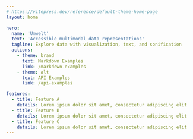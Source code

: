 ```yaml
---
# https://vitepress.dev/reference/default-theme-home-page
layout: home

hero:
  name: 'Umwelt'
  text: 'Accessible multimodal data representations'
  tagline: Explore data with visualization, text, and sonification
  actions:
    - theme: brand
      text: Markdown Examples
      link: /markdown-examples
    - theme: alt
      text: API Examples
      link: /api-examples

features:
  - title: Feature A
    details: Lorem ipsum dolor sit amet, consectetur adipiscing elit
  - title: Feature B
    details: Lorem ipsum dolor sit amet, consectetur adipiscing elit
  - title: Feature C
    details: Lorem ipsum dolor sit amet, consectetur adipiscing elit
---
```


<script setup>
import UmweltWrapper from './UmweltWrapper.vue'
 const spec = {
      "data": {
          "values": [
              {
                  "symbol": "MSFT",
                  "date": "2000-01-01T05:00:00.000Z",
                  "price": 39.81
              },
              {
                  "symbol": "MSFT",
                  "date": "2000-02-01T05:00:00.000Z",
                  "price": 36.35
              },
              {
                  "symbol": "MSFT",
                  "date": "2000-03-01T05:00:00.000Z",
                  "price": 43.22
              },
              {
                  "symbol": "MSFT",
                  "date": "2000-04-01T05:00:00.000Z",
                  "price": 28.37
              },
              {
                  "symbol": "MSFT",
                  "date": "2000-05-01T04:00:00.000Z",
                  "price": 25.45
              },
              {
                  "symbol": "MSFT",
                  "date": "2000-06-01T04:00:00.000Z",
                  "price": 32.54
              },
              {
                  "symbol": "MSFT",
                  "date": "2000-07-01T04:00:00.000Z",
                  "price": 28.4
              },
              {
                  "symbol": "MSFT",
                  "date": "2000-08-01T04:00:00.000Z",
                  "price": 28.4
              },
              {
                  "symbol": "MSFT",
                  "date": "2000-09-01T04:00:00.000Z",
                  "price": 24.53
              },
              {
                  "symbol": "MSFT",
                  "date": "2000-10-01T04:00:00.000Z",
                  "price": 28.02
              },
              {
                  "symbol": "MSFT",
                  "date": "2000-11-01T05:00:00.000Z",
                  "price": 23.34
              },
              {
                  "symbol": "MSFT",
                  "date": "2000-12-01T05:00:00.000Z",
                  "price": 17.65
              },
              {
                  "symbol": "MSFT",
                  "date": "2001-01-01T05:00:00.000Z",
                  "price": 24.84
              },
              {
                  "symbol": "MSFT",
                  "date": "2001-02-01T05:00:00.000Z",
                  "price": 24
              },
              {
                  "symbol": "MSFT",
                  "date": "2001-03-01T05:00:00.000Z",
                  "price": 22.25
              },
              {
                  "symbol": "MSFT",
                  "date": "2001-04-01T05:00:00.000Z",
                  "price": 27.56
              },
              {
                  "symbol": "MSFT",
                  "date": "2001-05-01T04:00:00.000Z",
                  "price": 28.14
              },
              {
                  "symbol": "MSFT",
                  "date": "2001-06-01T04:00:00.000Z",
                  "price": 29.7
              },
              {
                  "symbol": "MSFT",
                  "date": "2001-07-01T04:00:00.000Z",
                  "price": 26.93
              },
              {
                  "symbol": "MSFT",
                  "date": "2001-08-01T04:00:00.000Z",
                  "price": 23.21
              },
              {
                  "symbol": "MSFT",
                  "date": "2001-09-01T04:00:00.000Z",
                  "price": 20.82
              },
              {
                  "symbol": "MSFT",
                  "date": "2001-10-01T04:00:00.000Z",
                  "price": 23.65
              },
              {
                  "symbol": "MSFT",
                  "date": "2001-11-01T05:00:00.000Z",
                  "price": 26.12
              },
              {
                  "symbol": "MSFT",
                  "date": "2001-12-01T05:00:00.000Z",
                  "price": 26.95
              },
              {
                  "symbol": "MSFT",
                  "date": "2002-01-01T05:00:00.000Z",
                  "price": 25.92
              },
              {
                  "symbol": "MSFT",
                  "date": "2002-02-01T05:00:00.000Z",
                  "price": 23.73
              },
              {
                  "symbol": "MSFT",
                  "date": "2002-03-01T05:00:00.000Z",
                  "price": 24.53
              },
              {
                  "symbol": "MSFT",
                  "date": "2002-04-01T05:00:00.000Z",
                  "price": 21.26
              },
              {
                  "symbol": "MSFT",
                  "date": "2002-05-01T04:00:00.000Z",
                  "price": 20.71
              },
              {
                  "symbol": "MSFT",
                  "date": "2002-06-01T04:00:00.000Z",
                  "price": 22.25
              },
              {
                  "symbol": "MSFT",
                  "date": "2002-07-01T04:00:00.000Z",
                  "price": 19.52
              },
              {
                  "symbol": "MSFT",
                  "date": "2002-08-01T04:00:00.000Z",
                  "price": 19.97
              },
              {
                  "symbol": "MSFT",
                  "date": "2002-09-01T04:00:00.000Z",
                  "price": 17.79
              },
              {
                  "symbol": "MSFT",
                  "date": "2002-10-01T04:00:00.000Z",
                  "price": 21.75
              },
              {
                  "symbol": "MSFT",
                  "date": "2002-11-01T05:00:00.000Z",
                  "price": 23.46
              },
              {
                  "symbol": "MSFT",
                  "date": "2002-12-01T05:00:00.000Z",
                  "price": 21.03
              },
              {
                  "symbol": "MSFT",
                  "date": "2003-01-01T05:00:00.000Z",
                  "price": 19.31
              },
              {
                  "symbol": "MSFT",
                  "date": "2003-02-01T05:00:00.000Z",
                  "price": 19.34
              },
              {
                  "symbol": "MSFT",
                  "date": "2003-03-01T05:00:00.000Z",
                  "price": 19.76
              },
              {
                  "symbol": "MSFT",
                  "date": "2003-04-01T05:00:00.000Z",
                  "price": 20.87
              },
              {
                  "symbol": "MSFT",
                  "date": "2003-05-01T04:00:00.000Z",
                  "price": 20.09
              },
              {
                  "symbol": "MSFT",
                  "date": "2003-06-01T04:00:00.000Z",
                  "price": 20.93
              },
              {
                  "symbol": "MSFT",
                  "date": "2003-07-01T04:00:00.000Z",
                  "price": 21.56
              },
              {
                  "symbol": "MSFT",
                  "date": "2003-08-01T04:00:00.000Z",
                  "price": 21.65
              },
              {
                  "symbol": "MSFT",
                  "date": "2003-09-01T04:00:00.000Z",
                  "price": 22.69
              },
              {
                  "symbol": "MSFT",
                  "date": "2003-10-01T04:00:00.000Z",
                  "price": 21.45
              },
              {
                  "symbol": "MSFT",
                  "date": "2003-11-01T05:00:00.000Z",
                  "price": 21.1
              },
              {
                  "symbol": "MSFT",
                  "date": "2003-12-01T05:00:00.000Z",
                  "price": 22.46
              },
              {
                  "symbol": "MSFT",
                  "date": "2004-01-01T05:00:00.000Z",
                  "price": 22.69
              },
              {
                  "symbol": "MSFT",
                  "date": "2004-02-01T05:00:00.000Z",
                  "price": 21.77
              },
              {
                  "symbol": "MSFT",
                  "date": "2004-03-01T05:00:00.000Z",
                  "price": 20.46
              },
              {
                  "symbol": "MSFT",
                  "date": "2004-04-01T05:00:00.000Z",
                  "price": 21.45
              },
              {
                  "symbol": "MSFT",
                  "date": "2004-05-01T04:00:00.000Z",
                  "price": 21.53
              },
              {
                  "symbol": "MSFT",
                  "date": "2004-06-01T04:00:00.000Z",
                  "price": 23.44
              },
              {
                  "symbol": "MSFT",
                  "date": "2004-07-01T04:00:00.000Z",
                  "price": 23.38
              },
              {
                  "symbol": "MSFT",
                  "date": "2004-08-01T04:00:00.000Z",
                  "price": 22.47
              },
              {
                  "symbol": "MSFT",
                  "date": "2004-09-01T04:00:00.000Z",
                  "price": 22.76
              },
              {
                  "symbol": "MSFT",
                  "date": "2004-10-01T04:00:00.000Z",
                  "price": 23.02
              },
              {
                  "symbol": "MSFT",
                  "date": "2004-11-01T05:00:00.000Z",
                  "price": 24.6
              },
              {
                  "symbol": "MSFT",
                  "date": "2004-12-01T05:00:00.000Z",
                  "price": 24.52
              },
              {
                  "symbol": "MSFT",
                  "date": "2005-01-01T05:00:00.000Z",
                  "price": 24.11
              },
              {
                  "symbol": "MSFT",
                  "date": "2005-02-01T05:00:00.000Z",
                  "price": 23.15
              },
              {
                  "symbol": "MSFT",
                  "date": "2005-03-01T05:00:00.000Z",
                  "price": 22.24
              },
              {
                  "symbol": "MSFT",
                  "date": "2005-04-01T05:00:00.000Z",
                  "price": 23.28
              },
              {
                  "symbol": "MSFT",
                  "date": "2005-05-01T04:00:00.000Z",
                  "price": 23.82
              },
              {
                  "symbol": "MSFT",
                  "date": "2005-06-01T04:00:00.000Z",
                  "price": 22.93
              },
              {
                  "symbol": "MSFT",
                  "date": "2005-07-01T04:00:00.000Z",
                  "price": 23.64
              },
              {
                  "symbol": "MSFT",
                  "date": "2005-08-01T04:00:00.000Z",
                  "price": 25.35
              },
              {
                  "symbol": "MSFT",
                  "date": "2005-09-01T04:00:00.000Z",
                  "price": 23.83
              },
              {
                  "symbol": "MSFT",
                  "date": "2005-10-01T04:00:00.000Z",
                  "price": 23.8
              },
              {
                  "symbol": "MSFT",
                  "date": "2005-11-01T05:00:00.000Z",
                  "price": 25.71
              },
              {
                  "symbol": "MSFT",
                  "date": "2005-12-01T05:00:00.000Z",
                  "price": 24.29
              },
              {
                  "symbol": "MSFT",
                  "date": "2006-01-01T05:00:00.000Z",
                  "price": 26.14
              },
              {
                  "symbol": "MSFT",
                  "date": "2006-02-01T05:00:00.000Z",
                  "price": 25.04
              },
              {
                  "symbol": "MSFT",
                  "date": "2006-03-01T05:00:00.000Z",
                  "price": 25.36
              },
              {
                  "symbol": "MSFT",
                  "date": "2006-04-01T05:00:00.000Z",
                  "price": 22.5
              },
              {
                  "symbol": "MSFT",
                  "date": "2006-05-01T04:00:00.000Z",
                  "price": 21.19
              },
              {
                  "symbol": "MSFT",
                  "date": "2006-06-01T04:00:00.000Z",
                  "price": 21.8
              },
              {
                  "symbol": "MSFT",
                  "date": "2006-07-01T04:00:00.000Z",
                  "price": 22.51
              },
              {
                  "symbol": "MSFT",
                  "date": "2006-08-01T04:00:00.000Z",
                  "price": 24.13
              },
              {
                  "symbol": "MSFT",
                  "date": "2006-09-01T04:00:00.000Z",
                  "price": 25.68
              },
              {
                  "symbol": "MSFT",
                  "date": "2006-10-01T04:00:00.000Z",
                  "price": 26.96
              },
              {
                  "symbol": "MSFT",
                  "date": "2006-11-01T05:00:00.000Z",
                  "price": 27.66
              },
              {
                  "symbol": "MSFT",
                  "date": "2006-12-01T05:00:00.000Z",
                  "price": 28.13
              },
              {
                  "symbol": "MSFT",
                  "date": "2007-01-01T05:00:00.000Z",
                  "price": 29.07
              },
              {
                  "symbol": "MSFT",
                  "date": "2007-02-01T05:00:00.000Z",
                  "price": 26.63
              },
              {
                  "symbol": "MSFT",
                  "date": "2007-03-01T05:00:00.000Z",
                  "price": 26.35
              },
              {
                  "symbol": "MSFT",
                  "date": "2007-04-01T04:00:00.000Z",
                  "price": 28.3
              },
              {
                  "symbol": "MSFT",
                  "date": "2007-05-01T04:00:00.000Z",
                  "price": 29.11
              },
              {
                  "symbol": "MSFT",
                  "date": "2007-06-01T04:00:00.000Z",
                  "price": 27.95
              },
              {
                  "symbol": "MSFT",
                  "date": "2007-07-01T04:00:00.000Z",
                  "price": 27.5
              },
              {
                  "symbol": "MSFT",
                  "date": "2007-08-01T04:00:00.000Z",
                  "price": 27.34
              },
              {
                  "symbol": "MSFT",
                  "date": "2007-09-01T04:00:00.000Z",
                  "price": 28.04
              },
              {
                  "symbol": "MSFT",
                  "date": "2007-10-01T04:00:00.000Z",
                  "price": 35.03
              },
              {
                  "symbol": "MSFT",
                  "date": "2007-11-01T04:00:00.000Z",
                  "price": 32.09
              },
              {
                  "symbol": "MSFT",
                  "date": "2007-12-01T05:00:00.000Z",
                  "price": 34
              },
              {
                  "symbol": "MSFT",
                  "date": "2008-01-01T05:00:00.000Z",
                  "price": 31.13
              },
              {
                  "symbol": "MSFT",
                  "date": "2008-02-01T05:00:00.000Z",
                  "price": 26.07
              },
              {
                  "symbol": "MSFT",
                  "date": "2008-03-01T05:00:00.000Z",
                  "price": 27.21
              },
              {
                  "symbol": "MSFT",
                  "date": "2008-04-01T04:00:00.000Z",
                  "price": 27.34
              },
              {
                  "symbol": "MSFT",
                  "date": "2008-05-01T04:00:00.000Z",
                  "price": 27.25
              },
              {
                  "symbol": "MSFT",
                  "date": "2008-06-01T04:00:00.000Z",
                  "price": 26.47
              },
              {
                  "symbol": "MSFT",
                  "date": "2008-07-01T04:00:00.000Z",
                  "price": 24.75
              },
              {
                  "symbol": "MSFT",
                  "date": "2008-08-01T04:00:00.000Z",
                  "price": 26.36
              },
              {
                  "symbol": "MSFT",
                  "date": "2008-09-01T04:00:00.000Z",
                  "price": 25.78
              },
              {
                  "symbol": "MSFT",
                  "date": "2008-10-01T04:00:00.000Z",
                  "price": 21.57
              },
              {
                  "symbol": "MSFT",
                  "date": "2008-11-01T04:00:00.000Z",
                  "price": 19.66
              },
              {
                  "symbol": "MSFT",
                  "date": "2008-12-01T05:00:00.000Z",
                  "price": 18.91
              },
              {
                  "symbol": "MSFT",
                  "date": "2009-01-01T05:00:00.000Z",
                  "price": 16.63
              },
              {
                  "symbol": "MSFT",
                  "date": "2009-02-01T05:00:00.000Z",
                  "price": 15.81
              },
              {
                  "symbol": "MSFT",
                  "date": "2009-03-01T05:00:00.000Z",
                  "price": 17.99
              },
              {
                  "symbol": "MSFT",
                  "date": "2009-04-01T04:00:00.000Z",
                  "price": 19.84
              },
              {
                  "symbol": "MSFT",
                  "date": "2009-05-01T04:00:00.000Z",
                  "price": 20.59
              },
              {
                  "symbol": "MSFT",
                  "date": "2009-06-01T04:00:00.000Z",
                  "price": 23.42
              },
              {
                  "symbol": "MSFT",
                  "date": "2009-07-01T04:00:00.000Z",
                  "price": 23.18
              },
              {
                  "symbol": "MSFT",
                  "date": "2009-08-01T04:00:00.000Z",
                  "price": 24.43
              },
              {
                  "symbol": "MSFT",
                  "date": "2009-09-01T04:00:00.000Z",
                  "price": 25.49
              },
              {
                  "symbol": "MSFT",
                  "date": "2009-10-01T04:00:00.000Z",
                  "price": 27.48
              },
              {
                  "symbol": "MSFT",
                  "date": "2009-11-01T04:00:00.000Z",
                  "price": 29.27
              },
              {
                  "symbol": "MSFT",
                  "date": "2009-12-01T05:00:00.000Z",
                  "price": 30.34
              },
              {
                  "symbol": "MSFT",
                  "date": "2010-01-01T05:00:00.000Z",
                  "price": 28.05
              },
              {
                  "symbol": "MSFT",
                  "date": "2010-02-01T05:00:00.000Z",
                  "price": 28.67
              },
              {
                  "symbol": "MSFT",
                  "date": "2010-03-01T05:00:00.000Z",
                  "price": 28.8
              },
              {
                  "symbol": "AMZN",
                  "date": "2000-01-01T05:00:00.000Z",
                  "price": 64.56
              },
              {
                  "symbol": "AMZN",
                  "date": "2000-02-01T05:00:00.000Z",
                  "price": 68.87
              },
              {
                  "symbol": "AMZN",
                  "date": "2000-03-01T05:00:00.000Z",
                  "price": 67
              },
              {
                  "symbol": "AMZN",
                  "date": "2000-04-01T05:00:00.000Z",
                  "price": 55.19
              },
              {
                  "symbol": "AMZN",
                  "date": "2000-05-01T04:00:00.000Z",
                  "price": 48.31
              },
              {
                  "symbol": "AMZN",
                  "date": "2000-06-01T04:00:00.000Z",
                  "price": 36.31
              },
              {
                  "symbol": "AMZN",
                  "date": "2000-07-01T04:00:00.000Z",
                  "price": 30.12
              },
              {
                  "symbol": "AMZN",
                  "date": "2000-08-01T04:00:00.000Z",
                  "price": 41.5
              },
              {
                  "symbol": "AMZN",
                  "date": "2000-09-01T04:00:00.000Z",
                  "price": 38.44
              },
              {
                  "symbol": "AMZN",
                  "date": "2000-10-01T04:00:00.000Z",
                  "price": 36.62
              },
              {
                  "symbol": "AMZN",
                  "date": "2000-11-01T05:00:00.000Z",
                  "price": 24.69
              },
              {
                  "symbol": "AMZN",
                  "date": "2000-12-01T05:00:00.000Z",
                  "price": 15.56
              },
              {
                  "symbol": "AMZN",
                  "date": "2001-01-01T05:00:00.000Z",
                  "price": 17.31
              },
              {
                  "symbol": "AMZN",
                  "date": "2001-02-01T05:00:00.000Z",
                  "price": 10.19
              },
              {
                  "symbol": "AMZN",
                  "date": "2001-03-01T05:00:00.000Z",
                  "price": 10.23
              },
              {
                  "symbol": "AMZN",
                  "date": "2001-04-01T05:00:00.000Z",
                  "price": 15.78
              },
              {
                  "symbol": "AMZN",
                  "date": "2001-05-01T04:00:00.000Z",
                  "price": 16.69
              },
              {
                  "symbol": "AMZN",
                  "date": "2001-06-01T04:00:00.000Z",
                  "price": 14.15
              },
              {
                  "symbol": "AMZN",
                  "date": "2001-07-01T04:00:00.000Z",
                  "price": 12.49
              },
              {
                  "symbol": "AMZN",
                  "date": "2001-08-01T04:00:00.000Z",
                  "price": 8.94
              },
              {
                  "symbol": "AMZN",
                  "date": "2001-09-01T04:00:00.000Z",
                  "price": 5.97
              },
              {
                  "symbol": "AMZN",
                  "date": "2001-10-01T04:00:00.000Z",
                  "price": 6.98
              },
              {
                  "symbol": "AMZN",
                  "date": "2001-11-01T05:00:00.000Z",
                  "price": 11.32
              },
              {
                  "symbol": "AMZN",
                  "date": "2001-12-01T05:00:00.000Z",
                  "price": 10.82
              },
              {
                  "symbol": "AMZN",
                  "date": "2002-01-01T05:00:00.000Z",
                  "price": 14.19
              },
              {
                  "symbol": "AMZN",
                  "date": "2002-02-01T05:00:00.000Z",
                  "price": 14.1
              },
              {
                  "symbol": "AMZN",
                  "date": "2002-03-01T05:00:00.000Z",
                  "price": 14.3
              },
              {
                  "symbol": "AMZN",
                  "date": "2002-04-01T05:00:00.000Z",
                  "price": 16.69
              },
              {
                  "symbol": "AMZN",
                  "date": "2002-05-01T04:00:00.000Z",
                  "price": 18.23
              },
              {
                  "symbol": "AMZN",
                  "date": "2002-06-01T04:00:00.000Z",
                  "price": 16.25
              },
              {
                  "symbol": "AMZN",
                  "date": "2002-07-01T04:00:00.000Z",
                  "price": 14.45
              },
              {
                  "symbol": "AMZN",
                  "date": "2002-08-01T04:00:00.000Z",
                  "price": 14.94
              },
              {
                  "symbol": "AMZN",
                  "date": "2002-09-01T04:00:00.000Z",
                  "price": 15.93
              },
              {
                  "symbol": "AMZN",
                  "date": "2002-10-01T04:00:00.000Z",
                  "price": 19.36
              },
              {
                  "symbol": "AMZN",
                  "date": "2002-11-01T05:00:00.000Z",
                  "price": 23.35
              },
              {
                  "symbol": "AMZN",
                  "date": "2002-12-01T05:00:00.000Z",
                  "price": 18.89
              },
              {
                  "symbol": "AMZN",
                  "date": "2003-01-01T05:00:00.000Z",
                  "price": 21.85
              },
              {
                  "symbol": "AMZN",
                  "date": "2003-02-01T05:00:00.000Z",
                  "price": 22.01
              },
              {
                  "symbol": "AMZN",
                  "date": "2003-03-01T05:00:00.000Z",
                  "price": 26.03
              },
              {
                  "symbol": "AMZN",
                  "date": "2003-04-01T05:00:00.000Z",
                  "price": 28.69
              },
              {
                  "symbol": "AMZN",
                  "date": "2003-05-01T04:00:00.000Z",
                  "price": 35.89
              },
              {
                  "symbol": "AMZN",
                  "date": "2003-06-01T04:00:00.000Z",
                  "price": 36.32
              },
              {
                  "symbol": "AMZN",
                  "date": "2003-07-01T04:00:00.000Z",
                  "price": 41.64
              },
              {
                  "symbol": "AMZN",
                  "date": "2003-08-01T04:00:00.000Z",
                  "price": 46.32
              },
              {
                  "symbol": "AMZN",
                  "date": "2003-09-01T04:00:00.000Z",
                  "price": 48.43
              },
              {
                  "symbol": "AMZN",
                  "date": "2003-10-01T04:00:00.000Z",
                  "price": 54.43
              },
              {
                  "symbol": "AMZN",
                  "date": "2003-11-01T05:00:00.000Z",
                  "price": 53.97
              },
              {
                  "symbol": "AMZN",
                  "date": "2003-12-01T05:00:00.000Z",
                  "price": 52.62
              },
              {
                  "symbol": "AMZN",
                  "date": "2004-01-01T05:00:00.000Z",
                  "price": 50.4
              },
              {
                  "symbol": "AMZN",
                  "date": "2004-02-01T05:00:00.000Z",
                  "price": 43.01
              },
              {
                  "symbol": "AMZN",
                  "date": "2004-03-01T05:00:00.000Z",
                  "price": 43.28
              },
              {
                  "symbol": "AMZN",
                  "date": "2004-04-01T05:00:00.000Z",
                  "price": 43.6
              },
              {
                  "symbol": "AMZN",
                  "date": "2004-05-01T04:00:00.000Z",
                  "price": 48.5
              },
              {
                  "symbol": "AMZN",
                  "date": "2004-06-01T04:00:00.000Z",
                  "price": 54.4
              },
              {
                  "symbol": "AMZN",
                  "date": "2004-07-01T04:00:00.000Z",
                  "price": 38.92
              },
              {
                  "symbol": "AMZN",
                  "date": "2004-08-01T04:00:00.000Z",
                  "price": 38.14
              },
              {
                  "symbol": "AMZN",
                  "date": "2004-09-01T04:00:00.000Z",
                  "price": 40.86
              },
              {
                  "symbol": "AMZN",
                  "date": "2004-10-01T04:00:00.000Z",
                  "price": 34.13
              },
              {
                  "symbol": "AMZN",
                  "date": "2004-11-01T05:00:00.000Z",
                  "price": 39.68
              },
              {
                  "symbol": "AMZN",
                  "date": "2004-12-01T05:00:00.000Z",
                  "price": 44.29
              },
              {
                  "symbol": "AMZN",
                  "date": "2005-01-01T05:00:00.000Z",
                  "price": 43.22
              },
              {
                  "symbol": "AMZN",
                  "date": "2005-02-01T05:00:00.000Z",
                  "price": 35.18
              },
              {
                  "symbol": "AMZN",
                  "date": "2005-03-01T05:00:00.000Z",
                  "price": 34.27
              },
              {
                  "symbol": "AMZN",
                  "date": "2005-04-01T05:00:00.000Z",
                  "price": 32.36
              },
              {
                  "symbol": "AMZN",
                  "date": "2005-05-01T04:00:00.000Z",
                  "price": 35.51
              },
              {
                  "symbol": "AMZN",
                  "date": "2005-06-01T04:00:00.000Z",
                  "price": 33.09
              },
              {
                  "symbol": "AMZN",
                  "date": "2005-07-01T04:00:00.000Z",
                  "price": 45.15
              },
              {
                  "symbol": "AMZN",
                  "date": "2005-08-01T04:00:00.000Z",
                  "price": 42.7
              },
              {
                  "symbol": "AMZN",
                  "date": "2005-09-01T04:00:00.000Z",
                  "price": 45.3
              },
              {
                  "symbol": "AMZN",
                  "date": "2005-10-01T04:00:00.000Z",
                  "price": 39.86
              },
              {
                  "symbol": "AMZN",
                  "date": "2005-11-01T05:00:00.000Z",
                  "price": 48.46
              },
              {
                  "symbol": "AMZN",
                  "date": "2005-12-01T05:00:00.000Z",
                  "price": 47.15
              },
              {
                  "symbol": "AMZN",
                  "date": "2006-01-01T05:00:00.000Z",
                  "price": 44.82
              },
              {
                  "symbol": "AMZN",
                  "date": "2006-02-01T05:00:00.000Z",
                  "price": 37.44
              },
              {
                  "symbol": "AMZN",
                  "date": "2006-03-01T05:00:00.000Z",
                  "price": 36.53
              },
              {
                  "symbol": "AMZN",
                  "date": "2006-04-01T05:00:00.000Z",
                  "price": 35.21
              },
              {
                  "symbol": "AMZN",
                  "date": "2006-05-01T04:00:00.000Z",
                  "price": 34.61
              },
              {
                  "symbol": "AMZN",
                  "date": "2006-06-01T04:00:00.000Z",
                  "price": 38.68
              },
              {
                  "symbol": "AMZN",
                  "date": "2006-07-01T04:00:00.000Z",
                  "price": 26.89
              },
              {
                  "symbol": "AMZN",
                  "date": "2006-08-01T04:00:00.000Z",
                  "price": 30.83
              },
              {
                  "symbol": "AMZN",
                  "date": "2006-09-01T04:00:00.000Z",
                  "price": 32.12
              },
              {
                  "symbol": "AMZN",
                  "date": "2006-10-01T04:00:00.000Z",
                  "price": 38.09
              },
              {
                  "symbol": "AMZN",
                  "date": "2006-11-01T05:00:00.000Z",
                  "price": 40.34
              },
              {
                  "symbol": "AMZN",
                  "date": "2006-12-01T05:00:00.000Z",
                  "price": 39.46
              },
              {
                  "symbol": "AMZN",
                  "date": "2007-01-01T05:00:00.000Z",
                  "price": 37.67
              },
              {
                  "symbol": "AMZN",
                  "date": "2007-02-01T05:00:00.000Z",
                  "price": 39.14
              },
              {
                  "symbol": "AMZN",
                  "date": "2007-03-01T05:00:00.000Z",
                  "price": 39.79
              },
              {
                  "symbol": "AMZN",
                  "date": "2007-04-01T04:00:00.000Z",
                  "price": 61.33
              },
              {
                  "symbol": "AMZN",
                  "date": "2007-05-01T04:00:00.000Z",
                  "price": 69.14
              },
              {
                  "symbol": "AMZN",
                  "date": "2007-06-01T04:00:00.000Z",
                  "price": 68.41
              },
              {
                  "symbol": "AMZN",
                  "date": "2007-07-01T04:00:00.000Z",
                  "price": 78.54
              },
              {
                  "symbol": "AMZN",
                  "date": "2007-08-01T04:00:00.000Z",
                  "price": 79.91
              },
              {
                  "symbol": "AMZN",
                  "date": "2007-09-01T04:00:00.000Z",
                  "price": 93.15
              },
              {
                  "symbol": "AMZN",
                  "date": "2007-10-01T04:00:00.000Z",
                  "price": 89.15
              },
              {
                  "symbol": "AMZN",
                  "date": "2007-11-01T04:00:00.000Z",
                  "price": 90.56
              },
              {
                  "symbol": "AMZN",
                  "date": "2007-12-01T05:00:00.000Z",
                  "price": 92.64
              },
              {
                  "symbol": "AMZN",
                  "date": "2008-01-01T05:00:00.000Z",
                  "price": 77.7
              },
              {
                  "symbol": "AMZN",
                  "date": "2008-02-01T05:00:00.000Z",
                  "price": 64.47
              },
              {
                  "symbol": "AMZN",
                  "date": "2008-03-01T05:00:00.000Z",
                  "price": 71.3
              },
              {
                  "symbol": "AMZN",
                  "date": "2008-04-01T04:00:00.000Z",
                  "price": 78.63
              },
              {
                  "symbol": "AMZN",
                  "date": "2008-05-01T04:00:00.000Z",
                  "price": 81.62
              },
              {
                  "symbol": "AMZN",
                  "date": "2008-06-01T04:00:00.000Z",
                  "price": 73.33
              },
              {
                  "symbol": "AMZN",
                  "date": "2008-07-01T04:00:00.000Z",
                  "price": 76.34
              },
              {
                  "symbol": "AMZN",
                  "date": "2008-08-01T04:00:00.000Z",
                  "price": 80.81
              },
              {
                  "symbol": "AMZN",
                  "date": "2008-09-01T04:00:00.000Z",
                  "price": 72.76
              },
              {
                  "symbol": "AMZN",
                  "date": "2008-10-01T04:00:00.000Z",
                  "price": 57.24
              },
              {
                  "symbol": "AMZN",
                  "date": "2008-11-01T04:00:00.000Z",
                  "price": 42.7
              },
              {
                  "symbol": "AMZN",
                  "date": "2008-12-01T05:00:00.000Z",
                  "price": 51.28
              },
              {
                  "symbol": "AMZN",
                  "date": "2009-01-01T05:00:00.000Z",
                  "price": 58.82
              },
              {
                  "symbol": "AMZN",
                  "date": "2009-02-01T05:00:00.000Z",
                  "price": 64.79
              },
              {
                  "symbol": "AMZN",
                  "date": "2009-03-01T05:00:00.000Z",
                  "price": 73.44
              },
              {
                  "symbol": "AMZN",
                  "date": "2009-04-01T04:00:00.000Z",
                  "price": 80.52
              },
              {
                  "symbol": "AMZN",
                  "date": "2009-05-01T04:00:00.000Z",
                  "price": 77.99
              },
              {
                  "symbol": "AMZN",
                  "date": "2009-06-01T04:00:00.000Z",
                  "price": 83.66
              },
              {
                  "symbol": "AMZN",
                  "date": "2009-07-01T04:00:00.000Z",
                  "price": 85.76
              },
              {
                  "symbol": "AMZN",
                  "date": "2009-08-01T04:00:00.000Z",
                  "price": 81.19
              },
              {
                  "symbol": "AMZN",
                  "date": "2009-09-01T04:00:00.000Z",
                  "price": 93.36
              },
              {
                  "symbol": "AMZN",
                  "date": "2009-10-01T04:00:00.000Z",
                  "price": 118.81
              },
              {
                  "symbol": "AMZN",
                  "date": "2009-11-01T04:00:00.000Z",
                  "price": 135.91
              },
              {
                  "symbol": "AMZN",
                  "date": "2009-12-01T05:00:00.000Z",
                  "price": 134.52
              },
              {
                  "symbol": "AMZN",
                  "date": "2010-01-01T05:00:00.000Z",
                  "price": 125.41
              },
              {
                  "symbol": "AMZN",
                  "date": "2010-02-01T05:00:00.000Z",
                  "price": 118.4
              },
              {
                  "symbol": "AMZN",
                  "date": "2010-03-01T05:00:00.000Z",
                  "price": 128.82
              },
              {
                  "symbol": "IBM",
                  "date": "2000-01-01T05:00:00.000Z",
                  "price": 100.52
              },
              {
                  "symbol": "IBM",
                  "date": "2000-02-01T05:00:00.000Z",
                  "price": 92.11
              },
              {
                  "symbol": "IBM",
                  "date": "2000-03-01T05:00:00.000Z",
                  "price": 106.11
              },
              {
                  "symbol": "IBM",
                  "date": "2000-04-01T05:00:00.000Z",
                  "price": 99.95
              },
              {
                  "symbol": "IBM",
                  "date": "2000-05-01T04:00:00.000Z",
                  "price": 96.31
              },
              {
                  "symbol": "IBM",
                  "date": "2000-06-01T04:00:00.000Z",
                  "price": 98.33
              },
              {
                  "symbol": "IBM",
                  "date": "2000-07-01T04:00:00.000Z",
                  "price": 100.74
              },
              {
                  "symbol": "IBM",
                  "date": "2000-08-01T04:00:00.000Z",
                  "price": 118.62
              },
              {
                  "symbol": "IBM",
                  "date": "2000-09-01T04:00:00.000Z",
                  "price": 101.19
              },
              {
                  "symbol": "IBM",
                  "date": "2000-10-01T04:00:00.000Z",
                  "price": 88.5
              },
              {
                  "symbol": "IBM",
                  "date": "2000-11-01T05:00:00.000Z",
                  "price": 84.12
              },
              {
                  "symbol": "IBM",
                  "date": "2000-12-01T05:00:00.000Z",
                  "price": 76.47
              },
              {
                  "symbol": "IBM",
                  "date": "2001-01-01T05:00:00.000Z",
                  "price": 100.76
              },
              {
                  "symbol": "IBM",
                  "date": "2001-02-01T05:00:00.000Z",
                  "price": 89.98
              },
              {
                  "symbol": "IBM",
                  "date": "2001-03-01T05:00:00.000Z",
                  "price": 86.63
              },
              {
                  "symbol": "IBM",
                  "date": "2001-04-01T05:00:00.000Z",
                  "price": 103.7
              },
              {
                  "symbol": "IBM",
                  "date": "2001-05-01T04:00:00.000Z",
                  "price": 100.82
              },
              {
                  "symbol": "IBM",
                  "date": "2001-06-01T04:00:00.000Z",
                  "price": 102.35
              },
              {
                  "symbol": "IBM",
                  "date": "2001-07-01T04:00:00.000Z",
                  "price": 94.87
              },
              {
                  "symbol": "IBM",
                  "date": "2001-08-01T04:00:00.000Z",
                  "price": 90.25
              },
              {
                  "symbol": "IBM",
                  "date": "2001-09-01T04:00:00.000Z",
                  "price": 82.82
              },
              {
                  "symbol": "IBM",
                  "date": "2001-10-01T04:00:00.000Z",
                  "price": 97.58
              },
              {
                  "symbol": "IBM",
                  "date": "2001-11-01T05:00:00.000Z",
                  "price": 104.5
              },
              {
                  "symbol": "IBM",
                  "date": "2001-12-01T05:00:00.000Z",
                  "price": 109.36
              },
              {
                  "symbol": "IBM",
                  "date": "2002-01-01T05:00:00.000Z",
                  "price": 97.54
              },
              {
                  "symbol": "IBM",
                  "date": "2002-02-01T05:00:00.000Z",
                  "price": 88.82
              },
              {
                  "symbol": "IBM",
                  "date": "2002-03-01T05:00:00.000Z",
                  "price": 94.15
              },
              {
                  "symbol": "IBM",
                  "date": "2002-04-01T05:00:00.000Z",
                  "price": 75.82
              },
              {
                  "symbol": "IBM",
                  "date": "2002-05-01T04:00:00.000Z",
                  "price": 72.97
              },
              {
                  "symbol": "IBM",
                  "date": "2002-06-01T04:00:00.000Z",
                  "price": 65.31
              },
              {
                  "symbol": "IBM",
                  "date": "2002-07-01T04:00:00.000Z",
                  "price": 63.86
              },
              {
                  "symbol": "IBM",
                  "date": "2002-08-01T04:00:00.000Z",
                  "price": 68.52
              },
              {
                  "symbol": "IBM",
                  "date": "2002-09-01T04:00:00.000Z",
                  "price": 53.01
              },
              {
                  "symbol": "IBM",
                  "date": "2002-10-01T04:00:00.000Z",
                  "price": 71.76
              },
              {
                  "symbol": "IBM",
                  "date": "2002-11-01T05:00:00.000Z",
                  "price": 79.16
              },
              {
                  "symbol": "IBM",
                  "date": "2002-12-01T05:00:00.000Z",
                  "price": 70.58
              },
              {
                  "symbol": "IBM",
                  "date": "2003-01-01T05:00:00.000Z",
                  "price": 71.22
              },
              {
                  "symbol": "IBM",
                  "date": "2003-02-01T05:00:00.000Z",
                  "price": 71.13
              },
              {
                  "symbol": "IBM",
                  "date": "2003-03-01T05:00:00.000Z",
                  "price": 71.57
              },
              {
                  "symbol": "IBM",
                  "date": "2003-04-01T05:00:00.000Z",
                  "price": 77.47
              },
              {
                  "symbol": "IBM",
                  "date": "2003-05-01T04:00:00.000Z",
                  "price": 80.48
              },
              {
                  "symbol": "IBM",
                  "date": "2003-06-01T04:00:00.000Z",
                  "price": 75.42
              },
              {
                  "symbol": "IBM",
                  "date": "2003-07-01T04:00:00.000Z",
                  "price": 74.28
              },
              {
                  "symbol": "IBM",
                  "date": "2003-08-01T04:00:00.000Z",
                  "price": 75.12
              },
              {
                  "symbol": "IBM",
                  "date": "2003-09-01T04:00:00.000Z",
                  "price": 80.91
              },
              {
                  "symbol": "IBM",
                  "date": "2003-10-01T04:00:00.000Z",
                  "price": 81.96
              },
              {
                  "symbol": "IBM",
                  "date": "2003-11-01T05:00:00.000Z",
                  "price": 83.08
              },
              {
                  "symbol": "IBM",
                  "date": "2003-12-01T05:00:00.000Z",
                  "price": 85.05
              },
              {
                  "symbol": "IBM",
                  "date": "2004-01-01T05:00:00.000Z",
                  "price": 91.06
              },
              {
                  "symbol": "IBM",
                  "date": "2004-02-01T05:00:00.000Z",
                  "price": 88.7
              },
              {
                  "symbol": "IBM",
                  "date": "2004-03-01T05:00:00.000Z",
                  "price": 84.41
              },
              {
                  "symbol": "IBM",
                  "date": "2004-04-01T05:00:00.000Z",
                  "price": 81.04
              },
              {
                  "symbol": "IBM",
                  "date": "2004-05-01T04:00:00.000Z",
                  "price": 81.59
              },
              {
                  "symbol": "IBM",
                  "date": "2004-06-01T04:00:00.000Z",
                  "price": 81.19
              },
              {
                  "symbol": "IBM",
                  "date": "2004-07-01T04:00:00.000Z",
                  "price": 80.19
              },
              {
                  "symbol": "IBM",
                  "date": "2004-08-01T04:00:00.000Z",
                  "price": 78.17
              },
              {
                  "symbol": "IBM",
                  "date": "2004-09-01T04:00:00.000Z",
                  "price": 79.13
              },
              {
                  "symbol": "IBM",
                  "date": "2004-10-01T04:00:00.000Z",
                  "price": 82.84
              },
              {
                  "symbol": "IBM",
                  "date": "2004-11-01T05:00:00.000Z",
                  "price": 87.15
              },
              {
                  "symbol": "IBM",
                  "date": "2004-12-01T05:00:00.000Z",
                  "price": 91.16
              },
              {
                  "symbol": "IBM",
                  "date": "2005-01-01T05:00:00.000Z",
                  "price": 86.39
              },
              {
                  "symbol": "IBM",
                  "date": "2005-02-01T05:00:00.000Z",
                  "price": 85.78
              },
              {
                  "symbol": "IBM",
                  "date": "2005-03-01T05:00:00.000Z",
                  "price": 84.66
              },
              {
                  "symbol": "IBM",
                  "date": "2005-04-01T05:00:00.000Z",
                  "price": 70.77
              },
              {
                  "symbol": "IBM",
                  "date": "2005-05-01T04:00:00.000Z",
                  "price": 70.18
              },
              {
                  "symbol": "IBM",
                  "date": "2005-06-01T04:00:00.000Z",
                  "price": 68.93
              },
              {
                  "symbol": "IBM",
                  "date": "2005-07-01T04:00:00.000Z",
                  "price": 77.53
              },
              {
                  "symbol": "IBM",
                  "date": "2005-08-01T04:00:00.000Z",
                  "price": 75.07
              },
              {
                  "symbol": "IBM",
                  "date": "2005-09-01T04:00:00.000Z",
                  "price": 74.7
              },
              {
                  "symbol": "IBM",
                  "date": "2005-10-01T04:00:00.000Z",
                  "price": 76.25
              },
              {
                  "symbol": "IBM",
                  "date": "2005-11-01T05:00:00.000Z",
                  "price": 82.98
              },
              {
                  "symbol": "IBM",
                  "date": "2005-12-01T05:00:00.000Z",
                  "price": 76.73
              },
              {
                  "symbol": "IBM",
                  "date": "2006-01-01T05:00:00.000Z",
                  "price": 75.89
              },
              {
                  "symbol": "IBM",
                  "date": "2006-02-01T05:00:00.000Z",
                  "price": 75.09
              },
              {
                  "symbol": "IBM",
                  "date": "2006-03-01T05:00:00.000Z",
                  "price": 77.17
              },
              {
                  "symbol": "IBM",
                  "date": "2006-04-01T05:00:00.000Z",
                  "price": 77.05
              },
              {
                  "symbol": "IBM",
                  "date": "2006-05-01T04:00:00.000Z",
                  "price": 75.04
              },
              {
                  "symbol": "IBM",
                  "date": "2006-06-01T04:00:00.000Z",
                  "price": 72.15
              },
              {
                  "symbol": "IBM",
                  "date": "2006-07-01T04:00:00.000Z",
                  "price": 72.7
              },
              {
                  "symbol": "IBM",
                  "date": "2006-08-01T04:00:00.000Z",
                  "price": 76.35
              },
              {
                  "symbol": "IBM",
                  "date": "2006-09-01T04:00:00.000Z",
                  "price": 77.26
              },
              {
                  "symbol": "IBM",
                  "date": "2006-10-01T04:00:00.000Z",
                  "price": 87.06
              },
              {
                  "symbol": "IBM",
                  "date": "2006-11-01T05:00:00.000Z",
                  "price": 86.95
              },
              {
                  "symbol": "IBM",
                  "date": "2006-12-01T05:00:00.000Z",
                  "price": 91.9
              },
              {
                  "symbol": "IBM",
                  "date": "2007-01-01T05:00:00.000Z",
                  "price": 93.79
              },
              {
                  "symbol": "IBM",
                  "date": "2007-02-01T05:00:00.000Z",
                  "price": 88.18
              },
              {
                  "symbol": "IBM",
                  "date": "2007-03-01T05:00:00.000Z",
                  "price": 89.44
              },
              {
                  "symbol": "IBM",
                  "date": "2007-04-01T04:00:00.000Z",
                  "price": 96.98
              },
              {
                  "symbol": "IBM",
                  "date": "2007-05-01T04:00:00.000Z",
                  "price": 101.54
              },
              {
                  "symbol": "IBM",
                  "date": "2007-06-01T04:00:00.000Z",
                  "price": 100.25
              },
              {
                  "symbol": "IBM",
                  "date": "2007-07-01T04:00:00.000Z",
                  "price": 105.4
              },
              {
                  "symbol": "IBM",
                  "date": "2007-08-01T04:00:00.000Z",
                  "price": 111.54
              },
              {
                  "symbol": "IBM",
                  "date": "2007-09-01T04:00:00.000Z",
                  "price": 112.6
              },
              {
                  "symbol": "IBM",
                  "date": "2007-10-01T04:00:00.000Z",
                  "price": 111
              },
              {
                  "symbol": "IBM",
                  "date": "2007-11-01T04:00:00.000Z",
                  "price": 100.9
              },
              {
                  "symbol": "IBM",
                  "date": "2007-12-01T05:00:00.000Z",
                  "price": 103.7
              },
              {
                  "symbol": "IBM",
                  "date": "2008-01-01T05:00:00.000Z",
                  "price": 102.75
              },
              {
                  "symbol": "IBM",
                  "date": "2008-02-01T05:00:00.000Z",
                  "price": 109.64
              },
              {
                  "symbol": "IBM",
                  "date": "2008-03-01T05:00:00.000Z",
                  "price": 110.87
              },
              {
                  "symbol": "IBM",
                  "date": "2008-04-01T04:00:00.000Z",
                  "price": 116.23
              },
              {
                  "symbol": "IBM",
                  "date": "2008-05-01T04:00:00.000Z",
                  "price": 125.14
              },
              {
                  "symbol": "IBM",
                  "date": "2008-06-01T04:00:00.000Z",
                  "price": 114.6
              },
              {
                  "symbol": "IBM",
                  "date": "2008-07-01T04:00:00.000Z",
                  "price": 123.74
              },
              {
                  "symbol": "IBM",
                  "date": "2008-08-01T04:00:00.000Z",
                  "price": 118.16
              },
              {
                  "symbol": "IBM",
                  "date": "2008-09-01T04:00:00.000Z",
                  "price": 113.53
              },
              {
                  "symbol": "IBM",
                  "date": "2008-10-01T04:00:00.000Z",
                  "price": 90.24
              },
              {
                  "symbol": "IBM",
                  "date": "2008-11-01T04:00:00.000Z",
                  "price": 79.65
              },
              {
                  "symbol": "IBM",
                  "date": "2008-12-01T05:00:00.000Z",
                  "price": 82.15
              },
              {
                  "symbol": "IBM",
                  "date": "2009-01-01T05:00:00.000Z",
                  "price": 89.46
              },
              {
                  "symbol": "IBM",
                  "date": "2009-02-01T05:00:00.000Z",
                  "price": 90.32
              },
              {
                  "symbol": "IBM",
                  "date": "2009-03-01T05:00:00.000Z",
                  "price": 95.09
              },
              {
                  "symbol": "IBM",
                  "date": "2009-04-01T04:00:00.000Z",
                  "price": 101.29
              },
              {
                  "symbol": "IBM",
                  "date": "2009-05-01T04:00:00.000Z",
                  "price": 104.85
              },
              {
                  "symbol": "IBM",
                  "date": "2009-06-01T04:00:00.000Z",
                  "price": 103.01
              },
              {
                  "symbol": "IBM",
                  "date": "2009-07-01T04:00:00.000Z",
                  "price": 116.34
              },
              {
                  "symbol": "IBM",
                  "date": "2009-08-01T04:00:00.000Z",
                  "price": 117
              },
              {
                  "symbol": "IBM",
                  "date": "2009-09-01T04:00:00.000Z",
                  "price": 118.55
              },
              {
                  "symbol": "IBM",
                  "date": "2009-10-01T04:00:00.000Z",
                  "price": 119.54
              },
              {
                  "symbol": "IBM",
                  "date": "2009-11-01T04:00:00.000Z",
                  "price": 125.79
              },
              {
                  "symbol": "IBM",
                  "date": "2009-12-01T05:00:00.000Z",
                  "price": 130.32
              },
              {
                  "symbol": "IBM",
                  "date": "2010-01-01T05:00:00.000Z",
                  "price": 121.85
              },
              {
                  "symbol": "IBM",
                  "date": "2010-02-01T05:00:00.000Z",
                  "price": 127.16
              },
              {
                  "symbol": "IBM",
                  "date": "2010-03-01T05:00:00.000Z",
                  "price": 125.55
              },
              {
                  "symbol": "GOOG",
                  "date": "2004-08-01T04:00:00.000Z",
                  "price": 102.37
              },
              {
                  "symbol": "GOOG",
                  "date": "2004-09-01T04:00:00.000Z",
                  "price": 129.6
              },
              {
                  "symbol": "GOOG",
                  "date": "2004-10-01T04:00:00.000Z",
                  "price": 190.64
              },
              {
                  "symbol": "GOOG",
                  "date": "2004-11-01T05:00:00.000Z",
                  "price": 181.98
              },
              {
                  "symbol": "GOOG",
                  "date": "2004-12-01T05:00:00.000Z",
                  "price": 192.79
              },
              {
                  "symbol": "GOOG",
                  "date": "2005-01-01T05:00:00.000Z",
                  "price": 195.62
              },
              {
                  "symbol": "GOOG",
                  "date": "2005-02-01T05:00:00.000Z",
                  "price": 187.99
              },
              {
                  "symbol": "GOOG",
                  "date": "2005-03-01T05:00:00.000Z",
                  "price": 180.51
              },
              {
                  "symbol": "GOOG",
                  "date": "2005-04-01T05:00:00.000Z",
                  "price": 220
              },
              {
                  "symbol": "GOOG",
                  "date": "2005-05-01T04:00:00.000Z",
                  "price": 277.27
              },
              {
                  "symbol": "GOOG",
                  "date": "2005-06-01T04:00:00.000Z",
                  "price": 294.15
              },
              {
                  "symbol": "GOOG",
                  "date": "2005-07-01T04:00:00.000Z",
                  "price": 287.76
              },
              {
                  "symbol": "GOOG",
                  "date": "2005-08-01T04:00:00.000Z",
                  "price": 286
              },
              {
                  "symbol": "GOOG",
                  "date": "2005-09-01T04:00:00.000Z",
                  "price": 316.46
              },
              {
                  "symbol": "GOOG",
                  "date": "2005-10-01T04:00:00.000Z",
                  "price": 372.14
              },
              {
                  "symbol": "GOOG",
                  "date": "2005-11-01T05:00:00.000Z",
                  "price": 404.91
              },
              {
                  "symbol": "GOOG",
                  "date": "2005-12-01T05:00:00.000Z",
                  "price": 414.86
              },
              {
                  "symbol": "GOOG",
                  "date": "2006-01-01T05:00:00.000Z",
                  "price": 432.66
              },
              {
                  "symbol": "GOOG",
                  "date": "2006-02-01T05:00:00.000Z",
                  "price": 362.62
              },
              {
                  "symbol": "GOOG",
                  "date": "2006-03-01T05:00:00.000Z",
                  "price": 390
              },
              {
                  "symbol": "GOOG",
                  "date": "2006-04-01T05:00:00.000Z",
                  "price": 417.94
              },
              {
                  "symbol": "GOOG",
                  "date": "2006-05-01T04:00:00.000Z",
                  "price": 371.82
              },
              {
                  "symbol": "GOOG",
                  "date": "2006-06-01T04:00:00.000Z",
                  "price": 419.33
              },
              {
                  "symbol": "GOOG",
                  "date": "2006-07-01T04:00:00.000Z",
                  "price": 386.6
              },
              {
                  "symbol": "GOOG",
                  "date": "2006-08-01T04:00:00.000Z",
                  "price": 378.53
              },
              {
                  "symbol": "GOOG",
                  "date": "2006-09-01T04:00:00.000Z",
                  "price": 401.9
              },
              {
                  "symbol": "GOOG",
                  "date": "2006-10-01T04:00:00.000Z",
                  "price": 476.39
              },
              {
                  "symbol": "GOOG",
                  "date": "2006-11-01T05:00:00.000Z",
                  "price": 484.81
              },
              {
                  "symbol": "GOOG",
                  "date": "2006-12-01T05:00:00.000Z",
                  "price": 460.48
              },
              {
                  "symbol": "GOOG",
                  "date": "2007-01-01T05:00:00.000Z",
                  "price": 501.5
              },
              {
                  "symbol": "GOOG",
                  "date": "2007-02-01T05:00:00.000Z",
                  "price": 449.45
              },
              {
                  "symbol": "GOOG",
                  "date": "2007-03-01T05:00:00.000Z",
                  "price": 458.16
              },
              {
                  "symbol": "GOOG",
                  "date": "2007-04-01T04:00:00.000Z",
                  "price": 471.38
              },
              {
                  "symbol": "GOOG",
                  "date": "2007-05-01T04:00:00.000Z",
                  "price": 497.91
              },
              {
                  "symbol": "GOOG",
                  "date": "2007-06-01T04:00:00.000Z",
                  "price": 522.7
              },
              {
                  "symbol": "GOOG",
                  "date": "2007-07-01T04:00:00.000Z",
                  "price": 510
              },
              {
                  "symbol": "GOOG",
                  "date": "2007-08-01T04:00:00.000Z",
                  "price": 515.25
              },
              {
                  "symbol": "GOOG",
                  "date": "2007-09-01T04:00:00.000Z",
                  "price": 567.27
              },
              {
                  "symbol": "GOOG",
                  "date": "2007-10-01T04:00:00.000Z",
                  "price": 707
              },
              {
                  "symbol": "GOOG",
                  "date": "2007-11-01T04:00:00.000Z",
                  "price": 693
              },
              {
                  "symbol": "GOOG",
                  "date": "2007-12-01T05:00:00.000Z",
                  "price": 691.48
              },
              {
                  "symbol": "GOOG",
                  "date": "2008-01-01T05:00:00.000Z",
                  "price": 564.3
              },
              {
                  "symbol": "GOOG",
                  "date": "2008-02-01T05:00:00.000Z",
                  "price": 471.18
              },
              {
                  "symbol": "GOOG",
                  "date": "2008-03-01T05:00:00.000Z",
                  "price": 440.47
              },
              {
                  "symbol": "GOOG",
                  "date": "2008-04-01T04:00:00.000Z",
                  "price": 574.29
              },
              {
                  "symbol": "GOOG",
                  "date": "2008-05-01T04:00:00.000Z",
                  "price": 585.8
              },
              {
                  "symbol": "GOOG",
                  "date": "2008-06-01T04:00:00.000Z",
                  "price": 526.42
              },
              {
                  "symbol": "GOOG",
                  "date": "2008-07-01T04:00:00.000Z",
                  "price": 473.75
              },
              {
                  "symbol": "GOOG",
                  "date": "2008-08-01T04:00:00.000Z",
                  "price": 463.29
              },
              {
                  "symbol": "GOOG",
                  "date": "2008-09-01T04:00:00.000Z",
                  "price": 400.52
              },
              {
                  "symbol": "GOOG",
                  "date": "2008-10-01T04:00:00.000Z",
                  "price": 359.36
              },
              {
                  "symbol": "GOOG",
                  "date": "2008-11-01T04:00:00.000Z",
                  "price": 292.96
              },
              {
                  "symbol": "GOOG",
                  "date": "2008-12-01T05:00:00.000Z",
                  "price": 307.65
              },
              {
                  "symbol": "GOOG",
                  "date": "2009-01-01T05:00:00.000Z",
                  "price": 338.53
              },
              {
                  "symbol": "GOOG",
                  "date": "2009-02-01T05:00:00.000Z",
                  "price": 337.99
              },
              {
                  "symbol": "GOOG",
                  "date": "2009-03-01T05:00:00.000Z",
                  "price": 348.06
              },
              {
                  "symbol": "GOOG",
                  "date": "2009-04-01T04:00:00.000Z",
                  "price": 395.97
              },
              {
                  "symbol": "GOOG",
                  "date": "2009-05-01T04:00:00.000Z",
                  "price": 417.23
              },
              {
                  "symbol": "GOOG",
                  "date": "2009-06-01T04:00:00.000Z",
                  "price": 421.59
              },
              {
                  "symbol": "GOOG",
                  "date": "2009-07-01T04:00:00.000Z",
                  "price": 443.05
              },
              {
                  "symbol": "GOOG",
                  "date": "2009-08-01T04:00:00.000Z",
                  "price": 461.67
              },
              {
                  "symbol": "GOOG",
                  "date": "2009-09-01T04:00:00.000Z",
                  "price": 495.85
              },
              {
                  "symbol": "GOOG",
                  "date": "2009-10-01T04:00:00.000Z",
                  "price": 536.12
              },
              {
                  "symbol": "GOOG",
                  "date": "2009-11-01T04:00:00.000Z",
                  "price": 583
              },
              {
                  "symbol": "GOOG",
                  "date": "2009-12-01T05:00:00.000Z",
                  "price": 619.98
              },
              {
                  "symbol": "GOOG",
                  "date": "2010-01-01T05:00:00.000Z",
                  "price": 529.94
              },
              {
                  "symbol": "GOOG",
                  "date": "2010-02-01T05:00:00.000Z",
                  "price": 526.8
              },
              {
                  "symbol": "GOOG",
                  "date": "2010-03-01T05:00:00.000Z",
                  "price": 560.19
              },
              {
                  "symbol": "AAPL",
                  "date": "2000-01-01T05:00:00.000Z",
                  "price": 25.94
              },
              {
                  "symbol": "AAPL",
                  "date": "2000-02-01T05:00:00.000Z",
                  "price": 28.66
              },
              {
                  "symbol": "AAPL",
                  "date": "2000-03-01T05:00:00.000Z",
                  "price": 33.95
              },
              {
                  "symbol": "AAPL",
                  "date": "2000-04-01T05:00:00.000Z",
                  "price": 31.01
              },
              {
                  "symbol": "AAPL",
                  "date": "2000-05-01T04:00:00.000Z",
                  "price": 21
              },
              {
                  "symbol": "AAPL",
                  "date": "2000-06-01T04:00:00.000Z",
                  "price": 26.19
              },
              {
                  "symbol": "AAPL",
                  "date": "2000-07-01T04:00:00.000Z",
                  "price": 25.41
              },
              {
                  "symbol": "AAPL",
                  "date": "2000-08-01T04:00:00.000Z",
                  "price": 30.47
              },
              {
                  "symbol": "AAPL",
                  "date": "2000-09-01T04:00:00.000Z",
                  "price": 12.88
              },
              {
                  "symbol": "AAPL",
                  "date": "2000-10-01T04:00:00.000Z",
                  "price": 9.78
              },
              {
                  "symbol": "AAPL",
                  "date": "2000-11-01T05:00:00.000Z",
                  "price": 8.25
              },
              {
                  "symbol": "AAPL",
                  "date": "2000-12-01T05:00:00.000Z",
                  "price": 7.44
              },
              {
                  "symbol": "AAPL",
                  "date": "2001-01-01T05:00:00.000Z",
                  "price": 10.81
              },
              {
                  "symbol": "AAPL",
                  "date": "2001-02-01T05:00:00.000Z",
                  "price": 9.12
              },
              {
                  "symbol": "AAPL",
                  "date": "2001-03-01T05:00:00.000Z",
                  "price": 11.03
              },
              {
                  "symbol": "AAPL",
                  "date": "2001-04-01T05:00:00.000Z",
                  "price": 12.74
              },
              {
                  "symbol": "AAPL",
                  "date": "2001-05-01T04:00:00.000Z",
                  "price": 9.98
              },
              {
                  "symbol": "AAPL",
                  "date": "2001-06-01T04:00:00.000Z",
                  "price": 11.62
              },
              {
                  "symbol": "AAPL",
                  "date": "2001-07-01T04:00:00.000Z",
                  "price": 9.4
              },
              {
                  "symbol": "AAPL",
                  "date": "2001-08-01T04:00:00.000Z",
                  "price": 9.27
              },
              {
                  "symbol": "AAPL",
                  "date": "2001-09-01T04:00:00.000Z",
                  "price": 7.76
              },
              {
                  "symbol": "AAPL",
                  "date": "2001-10-01T04:00:00.000Z",
                  "price": 8.78
              },
              {
                  "symbol": "AAPL",
                  "date": "2001-11-01T05:00:00.000Z",
                  "price": 10.65
              },
              {
                  "symbol": "AAPL",
                  "date": "2001-12-01T05:00:00.000Z",
                  "price": 10.95
              },
              {
                  "symbol": "AAPL",
                  "date": "2002-01-01T05:00:00.000Z",
                  "price": 12.36
              },
              {
                  "symbol": "AAPL",
                  "date": "2002-02-01T05:00:00.000Z",
                  "price": 10.85
              },
              {
                  "symbol": "AAPL",
                  "date": "2002-03-01T05:00:00.000Z",
                  "price": 11.84
              },
              {
                  "symbol": "AAPL",
                  "date": "2002-04-01T05:00:00.000Z",
                  "price": 12.14
              },
              {
                  "symbol": "AAPL",
                  "date": "2002-05-01T04:00:00.000Z",
                  "price": 11.65
              },
              {
                  "symbol": "AAPL",
                  "date": "2002-06-01T04:00:00.000Z",
                  "price": 8.86
              },
              {
                  "symbol": "AAPL",
                  "date": "2002-07-01T04:00:00.000Z",
                  "price": 7.63
              },
              {
                  "symbol": "AAPL",
                  "date": "2002-08-01T04:00:00.000Z",
                  "price": 7.38
              },
              {
                  "symbol": "AAPL",
                  "date": "2002-09-01T04:00:00.000Z",
                  "price": 7.25
              },
              {
                  "symbol": "AAPL",
                  "date": "2002-10-01T04:00:00.000Z",
                  "price": 8.03
              },
              {
                  "symbol": "AAPL",
                  "date": "2002-11-01T05:00:00.000Z",
                  "price": 7.75
              },
              {
                  "symbol": "AAPL",
                  "date": "2002-12-01T05:00:00.000Z",
                  "price": 7.16
              },
              {
                  "symbol": "AAPL",
                  "date": "2003-01-01T05:00:00.000Z",
                  "price": 7.18
              },
              {
                  "symbol": "AAPL",
                  "date": "2003-02-01T05:00:00.000Z",
                  "price": 7.51
              },
              {
                  "symbol": "AAPL",
                  "date": "2003-03-01T05:00:00.000Z",
                  "price": 7.07
              },
              {
                  "symbol": "AAPL",
                  "date": "2003-04-01T05:00:00.000Z",
                  "price": 7.11
              },
              {
                  "symbol": "AAPL",
                  "date": "2003-05-01T04:00:00.000Z",
                  "price": 8.98
              },
              {
                  "symbol": "AAPL",
                  "date": "2003-06-01T04:00:00.000Z",
                  "price": 9.53
              },
              {
                  "symbol": "AAPL",
                  "date": "2003-07-01T04:00:00.000Z",
                  "price": 10.54
              },
              {
                  "symbol": "AAPL",
                  "date": "2003-08-01T04:00:00.000Z",
                  "price": 11.31
              },
              {
                  "symbol": "AAPL",
                  "date": "2003-09-01T04:00:00.000Z",
                  "price": 10.36
              },
              {
                  "symbol": "AAPL",
                  "date": "2003-10-01T04:00:00.000Z",
                  "price": 11.44
              },
              {
                  "symbol": "AAPL",
                  "date": "2003-11-01T05:00:00.000Z",
                  "price": 10.45
              },
              {
                  "symbol": "AAPL",
                  "date": "2003-12-01T05:00:00.000Z",
                  "price": 10.69
              },
              {
                  "symbol": "AAPL",
                  "date": "2004-01-01T05:00:00.000Z",
                  "price": 11.28
              },
              {
                  "symbol": "AAPL",
                  "date": "2004-02-01T05:00:00.000Z",
                  "price": 11.96
              },
              {
                  "symbol": "AAPL",
                  "date": "2004-03-01T05:00:00.000Z",
                  "price": 13.52
              },
              {
                  "symbol": "AAPL",
                  "date": "2004-04-01T05:00:00.000Z",
                  "price": 12.89
              },
              {
                  "symbol": "AAPL",
                  "date": "2004-05-01T04:00:00.000Z",
                  "price": 14.03
              },
              {
                  "symbol": "AAPL",
                  "date": "2004-06-01T04:00:00.000Z",
                  "price": 16.27
              },
              {
                  "symbol": "AAPL",
                  "date": "2004-07-01T04:00:00.000Z",
                  "price": 16.17
              },
              {
                  "symbol": "AAPL",
                  "date": "2004-08-01T04:00:00.000Z",
                  "price": 17.25
              },
              {
                  "symbol": "AAPL",
                  "date": "2004-09-01T04:00:00.000Z",
                  "price": 19.38
              },
              {
                  "symbol": "AAPL",
                  "date": "2004-10-01T04:00:00.000Z",
                  "price": 26.2
              },
              {
                  "symbol": "AAPL",
                  "date": "2004-11-01T05:00:00.000Z",
                  "price": 33.53
              },
              {
                  "symbol": "AAPL",
                  "date": "2004-12-01T05:00:00.000Z",
                  "price": 32.2
              },
              {
                  "symbol": "AAPL",
                  "date": "2005-01-01T05:00:00.000Z",
                  "price": 38.45
              },
              {
                  "symbol": "AAPL",
                  "date": "2005-02-01T05:00:00.000Z",
                  "price": 44.86
              },
              {
                  "symbol": "AAPL",
                  "date": "2005-03-01T05:00:00.000Z",
                  "price": 41.67
              },
              {
                  "symbol": "AAPL",
                  "date": "2005-04-01T05:00:00.000Z",
                  "price": 36.06
              },
              {
                  "symbol": "AAPL",
                  "date": "2005-05-01T04:00:00.000Z",
                  "price": 39.76
              },
              {
                  "symbol": "AAPL",
                  "date": "2005-06-01T04:00:00.000Z",
                  "price": 36.81
              },
              {
                  "symbol": "AAPL",
                  "date": "2005-07-01T04:00:00.000Z",
                  "price": 42.65
              },
              {
                  "symbol": "AAPL",
                  "date": "2005-08-01T04:00:00.000Z",
                  "price": 46.89
              },
              {
                  "symbol": "AAPL",
                  "date": "2005-09-01T04:00:00.000Z",
                  "price": 53.61
              },
              {
                  "symbol": "AAPL",
                  "date": "2005-10-01T04:00:00.000Z",
                  "price": 57.59
              },
              {
                  "symbol": "AAPL",
                  "date": "2005-11-01T05:00:00.000Z",
                  "price": 67.82
              },
              {
                  "symbol": "AAPL",
                  "date": "2005-12-01T05:00:00.000Z",
                  "price": 71.89
              },
              {
                  "symbol": "AAPL",
                  "date": "2006-01-01T05:00:00.000Z",
                  "price": 75.51
              },
              {
                  "symbol": "AAPL",
                  "date": "2006-02-01T05:00:00.000Z",
                  "price": 68.49
              },
              {
                  "symbol": "AAPL",
                  "date": "2006-03-01T05:00:00.000Z",
                  "price": 62.72
              },
              {
                  "symbol": "AAPL",
                  "date": "2006-04-01T05:00:00.000Z",
                  "price": 70.39
              },
              {
                  "symbol": "AAPL",
                  "date": "2006-05-01T04:00:00.000Z",
                  "price": 59.77
              },
              {
                  "symbol": "AAPL",
                  "date": "2006-06-01T04:00:00.000Z",
                  "price": 57.27
              },
              {
                  "symbol": "AAPL",
                  "date": "2006-07-01T04:00:00.000Z",
                  "price": 67.96
              },
              {
                  "symbol": "AAPL",
                  "date": "2006-08-01T04:00:00.000Z",
                  "price": 67.85
              },
              {
                  "symbol": "AAPL",
                  "date": "2006-09-01T04:00:00.000Z",
                  "price": 76.98
              },
              {
                  "symbol": "AAPL",
                  "date": "2006-10-01T04:00:00.000Z",
                  "price": 81.08
              },
              {
                  "symbol": "AAPL",
                  "date": "2006-11-01T05:00:00.000Z",
                  "price": 91.66
              },
              {
                  "symbol": "AAPL",
                  "date": "2006-12-01T05:00:00.000Z",
                  "price": 84.84
              },
              {
                  "symbol": "AAPL",
                  "date": "2007-01-01T05:00:00.000Z",
                  "price": 85.73
              },
              {
                  "symbol": "AAPL",
                  "date": "2007-02-01T05:00:00.000Z",
                  "price": 84.61
              },
              {
                  "symbol": "AAPL",
                  "date": "2007-03-01T05:00:00.000Z",
                  "price": 92.91
              },
              {
                  "symbol": "AAPL",
                  "date": "2007-04-01T04:00:00.000Z",
                  "price": 99.8
              },
              {
                  "symbol": "AAPL",
                  "date": "2007-05-01T04:00:00.000Z",
                  "price": 121.19
              },
              {
                  "symbol": "AAPL",
                  "date": "2007-06-01T04:00:00.000Z",
                  "price": 122.04
              },
              {
                  "symbol": "AAPL",
                  "date": "2007-07-01T04:00:00.000Z",
                  "price": 131.76
              },
              {
                  "symbol": "AAPL",
                  "date": "2007-08-01T04:00:00.000Z",
                  "price": 138.48
              },
              {
                  "symbol": "AAPL",
                  "date": "2007-09-01T04:00:00.000Z",
                  "price": 153.47
              },
              {
                  "symbol": "AAPL",
                  "date": "2007-10-01T04:00:00.000Z",
                  "price": 189.95
              },
              {
                  "symbol": "AAPL",
                  "date": "2007-11-01T04:00:00.000Z",
                  "price": 182.22
              },
              {
                  "symbol": "AAPL",
                  "date": "2007-12-01T05:00:00.000Z",
                  "price": 198.08
              },
              {
                  "symbol": "AAPL",
                  "date": "2008-01-01T05:00:00.000Z",
                  "price": 135.36
              },
              {
                  "symbol": "AAPL",
                  "date": "2008-02-01T05:00:00.000Z",
                  "price": 125.02
              },
              {
                  "symbol": "AAPL",
                  "date": "2008-03-01T05:00:00.000Z",
                  "price": 143.5
              },
              {
                  "symbol": "AAPL",
                  "date": "2008-04-01T04:00:00.000Z",
                  "price": 173.95
              },
              {
                  "symbol": "AAPL",
                  "date": "2008-05-01T04:00:00.000Z",
                  "price": 188.75
              },
              {
                  "symbol": "AAPL",
                  "date": "2008-06-01T04:00:00.000Z",
                  "price": 167.44
              },
              {
                  "symbol": "AAPL",
                  "date": "2008-07-01T04:00:00.000Z",
                  "price": 158.95
              },
              {
                  "symbol": "AAPL",
                  "date": "2008-08-01T04:00:00.000Z",
                  "price": 169.53
              },
              {
                  "symbol": "AAPL",
                  "date": "2008-09-01T04:00:00.000Z",
                  "price": 113.66
              },
              {
                  "symbol": "AAPL",
                  "date": "2008-10-01T04:00:00.000Z",
                  "price": 107.59
              },
              {
                  "symbol": "AAPL",
                  "date": "2008-11-01T04:00:00.000Z",
                  "price": 92.67
              },
              {
                  "symbol": "AAPL",
                  "date": "2008-12-01T05:00:00.000Z",
                  "price": 85.35
              },
              {
                  "symbol": "AAPL",
                  "date": "2009-01-01T05:00:00.000Z",
                  "price": 90.13
              },
              {
                  "symbol": "AAPL",
                  "date": "2009-02-01T05:00:00.000Z",
                  "price": 89.31
              },
              {
                  "symbol": "AAPL",
                  "date": "2009-03-01T05:00:00.000Z",
                  "price": 105.12
              },
              {
                  "symbol": "AAPL",
                  "date": "2009-04-01T04:00:00.000Z",
                  "price": 125.83
              },
              {
                  "symbol": "AAPL",
                  "date": "2009-05-01T04:00:00.000Z",
                  "price": 135.81
              },
              {
                  "symbol": "AAPL",
                  "date": "2009-06-01T04:00:00.000Z",
                  "price": 142.43
              },
              {
                  "symbol": "AAPL",
                  "date": "2009-07-01T04:00:00.000Z",
                  "price": 163.39
              },
              {
                  "symbol": "AAPL",
                  "date": "2009-08-01T04:00:00.000Z",
                  "price": 168.21
              },
              {
                  "symbol": "AAPL",
                  "date": "2009-09-01T04:00:00.000Z",
                  "price": 185.35
              },
              {
                  "symbol": "AAPL",
                  "date": "2009-10-01T04:00:00.000Z",
                  "price": 188.5
              },
              {
                  "symbol": "AAPL",
                  "date": "2009-11-01T04:00:00.000Z",
                  "price": 199.91
              },
              {
                  "symbol": "AAPL",
                  "date": "2009-12-01T05:00:00.000Z",
                  "price": 210.73
              },
              {
                  "symbol": "AAPL",
                  "date": "2010-01-01T05:00:00.000Z",
                  "price": 192.06
              },
              {
                  "symbol": "AAPL",
                  "date": "2010-02-01T05:00:00.000Z",
                  "price": 204.62
              },
              {
                  "symbol": "AAPL",
                  "date": "2010-03-01T05:00:00.000Z",
                  "price": 223.02
              }
          ],
          "name": "stocks.csv"
      },
      "fields": [
          {
              "active": true,
              "name": "symbol",
              "type": "nominal",
              "encodings": [
                  {
                      "property": "color",
                      "unit": "vis_unit_0"
                  }
              ]
          },
          {
              "active": true,
              "name": "date",
              "type": "temporal",
              "encodings": [
                  {
                      "property": "x",
                      "unit": "vis_unit_0"
                  }
              ]
          },
          {
              "active": true,
              "name": "price",
              "type": "quantitative",
              "encodings": [
                  {
                      "property": "y",
                      "unit": "vis_unit_0"
                  },
                  {
                      "property": "pitch",
                      "unit": "audio_unit_0"
                  }
              ]
          }
      ],
      "key": [
          "symbol",
          "date"
      ],
      "visual": {
          "units": [
              {
                  "name": "vis_unit_0",
                  "mark": "line",
                  "encoding": {
                      "x": {
                          "field": "date"
                      },
                      "y": {
                          "field": "price"
                      },
                      "color": {
                          "field": "symbol"
                      }
                  }
              }
          ],
          "composition": "layer"
      },
      "audio": {
          "units": [
              {
                  "name": "audio_unit_0",
                  "encoding": {
                      "pitch": {
                          "field": "price"
                      }
                  },
                  "traversal": [
                      {
                          "field": "symbol"
                      },
                      {
                          "field": "date"
                      }
                  ]
              }
          ],
          "composition": "concat"
      }
  };
</script>

<ClientOnly>
  <UmweltWrapper :spec="spec" />
</ClientOnly>
